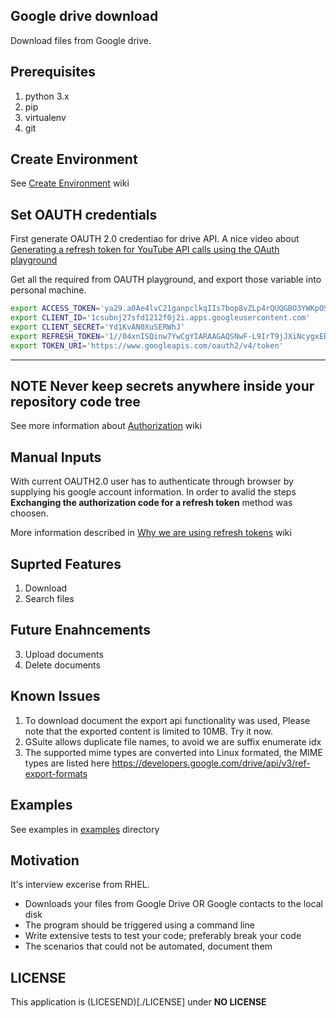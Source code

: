 ## Google drive download
Download files from Google drive.

## Prerequisites
1. python 3.x
2. pip
3. virtualenv
4. git

## Create Environment
See [Create Environment](https://github.com/vkosuri/GDriveDownload/wiki/Create-local-environment) wiki

## Set OAUTH credentials
First generate OAUTH 2.0 credentiao for drive API.
A nice video about [Generating a refresh token for YouTube API calls using the OAuth playground](https://www.youtube.com/watch?v=hfWe1gPCnzc)

Get all the required from OAUTH playground, and export those variable into personal machine.

``` Bash
export ACCESS_TOKEN='ya29.a0Ae4lvC21ganpclkqIIs7bop8vZLp4rQUQGBO3YWKpOSsEDr1_gdEYpbXRN1N'
export CLIENT_ID='1csubnj27sfd1212f0j2i.apps.googleusercontent.com'
export CLIENT_SECRET='Yd1KvAN0XuSERWhJ'
export REFRESH_TOKEN='1//04xnISQinw7YwCgYIARAAGAQSNwF-L9IrT9jJXiNcygxEB_uFQOUpZXADwHxLKhRhhgAP'
export TOKEN_URI='https://www.googleapis.com/oauth2/v4/token'
```
---
**NOTE**
Never keep secrets anywhere inside your repository code tree
---

See more information about [Authorization](https://github.com/vkosuri/GDriveDownload/wiki/Authorization) wiki

## Manual Inputs
With current OAUTH2.0 user has to authenticate through browser by supplying his google account information. In order to avalid the steps **Exchanging the authorization code for a refresh token** method was choosen.

More information described in [Why we are using refresh tokens](https://github.com/vkosuri/GDriveDownload/wiki/Why-we-are-using-refresh-tokens) wiki 

## Suprted Features
1. Download
2. Search files

## Future Enahncements
3. Upload documents
4. Delete documents

## Known Issues
1. To download document the export api functionality was used, Please note that the exported content is limited to 10MB. Try it now. 
2. GSuite allows duplicate file names, to avoid we are suffix enumerate idx 
3. The supported mime types are converted into Linux formated, the MIME types are listed here https://developers.google.com/drive/api/v3/ref-export-formats

## Examples
See examples in [examples](./examples) directory

## Motivation
It's interview excerise from RHEL.
* Downloads your files from Google Drive OR Google contacts to the local disk
* The program should be triggered using a command line
* Write extensive tests to test your code; preferably break your code
* The scenarios that could not be automated, document them

## LICENSE
This application is (LICESEND)[./LICENSE] under **NO LICENSE**
